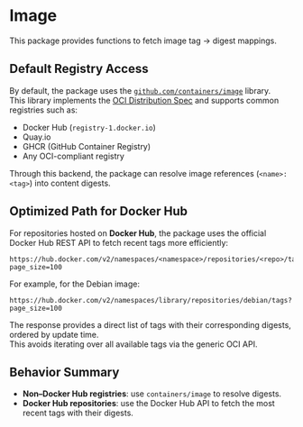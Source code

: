 # Image

This package provides functions to fetch image tag → digest mappings.

## Default Registry Access

By default, the package uses the [`github.com/containers/image`](https://github.com/containers/image) library.  
This library implements the [OCI Distribution Spec](https://github.com/opencontainers/distribution-spec) and supports common registries such as:

- Docker Hub (`registry-1.docker.io`)
- Quay.io
- GHCR (GitHub Container Registry)
- Any OCI-compliant registry

Through this backend, the package can resolve image references (`<name>:<tag>`) into content digests.

## Optimized Path for Docker Hub

For repositories hosted on **Docker Hub**, the package uses the official Docker Hub REST API to fetch recent tags more efficiently:

```
https://hub.docker.com/v2/namespaces/<namespace>/repositories/<repo>/tags?page_size=100
```

For example, for the Debian image:

```
https://hub.docker.com/v2/namespaces/library/repositories/debian/tags?page_size=100
```

The response provides a direct list of tags with their corresponding digests, ordered by update time.  
This avoids iterating over all available tags via the generic OCI API.

## Behavior Summary

- **Non–Docker Hub registries**: use `containers/image` to resolve digests.  
- **Docker Hub repositories**: use the Docker Hub API to fetch the most recent tags with their digests.
